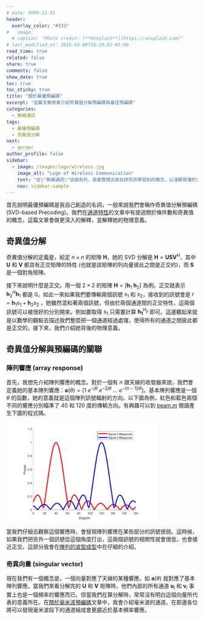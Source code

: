 ```yaml
---
# date: 9999-12-31
header:
  overlay_color: "#333"
#   image: 
  # caption: "Photo credit: [**Unsplash**](https://unsplash.com)"
# last_modified_at: 2016-03-09T16:20:02-05:00
read_time: true
related: false
share: true
comments: false
show_date: true
toc: true
toc_sticky: true
title: "關於最優預編碼"
excerpt: "這篇文章將會介紹奇異值分解預編碼與最佳預編碼"
categories:
  - 無線通訊
tags:
  - 最優預編碼
  - 奇異值分解
next:
  - qerqer
author_profile: false
sidebar:
  - image: /images/logo/wireless.jpg
    image_alt: "Logo of Wireless Communication"
    text: "在\"無線通訊\"這個系列，我會整理出我在研究所學習到的概念，以淺顯易懂的方式進行分享，讓大家可以更容易地了解無線通訊相關的知識。我的文章不需要複雜的數學知識，因此大家可以放心閱讀。無論你是初學者還是已經有一定基礎的讀者，我都希望能夠為你提供有價值的資訊！"
    nav: sidebar-sample
---
```

首先說明最優預編碼是我自己創造的名詞，一般來說我們會稱作奇異值分解預編碼 (SVD-based Precoding)。我們在[通道特性](/無線通訊/wireless_03)的文章中有提過關於條件數和奇異值的概念，這篇文章會做更深入的解釋，並解釋她的物理意義。

## 奇異值分解
奇異值分解的定義是，給定 $n\times{}n$ 的矩陣 $\mathbf{H}$，她的 SVD 分解是 $\mathbf{H}=\mathbf{U}\mathbf{S}\mathbf{V}^H$，其中 $\mathbf{U}$ 和 $\mathbf{V}$ 都具有正交矩陣的特性 (也就是該矩陣的列向量彼此之間是正交的)，而 $\mathbf{S}$ 是一個對角矩陣。

接下來說明什麼是正交。用一個 $2\times{}2$ 的矩陣 $\mathbf{H}=[\mathbf{h}_1\ \mathbf{h}_2]$ 為例。正交就表示 $\mathbf{h}_2^H\mathbf{h}_1$ 都是 0。如此一來如果我們要傳輸兩個訊號 $s_1$ 和 $s_2$，接收到的訊號會是 $r=\mathbf{h}_1s_1+\mathbf{h}_2s_2$ ，她雖然混和著兩個訊號，但由於兩個通道間的正交特性，這兩個訊號可以被很好的分別開來。例如要取得 $s_1$ 只需要計算 $\mathbf{h_1}^Hr$ 即可。這邊聽起來就是以數學的觀點去描述我們整麼把一個通道經過處理，使得所有的通道之間彼此都是正交的。接下來，我們介紹她背後的物理意義。

## 奇異值分解與預編碼的關聯
### 陣列響應 (array response)
首先，我想先介紹陣列響應的概念。對於一個有 $n$ 跟天線的收發器來說，我們會定義她的基本陣列響應：$\mathbf{a}(\theta)=[1\ e^{-j\theta}\ e^{-2j\theta}\ ...\ e^{-(n-1)j\theta}]$。基本陣列響應是一個 $\theta$ 的函數，她的意義就是這個陣列訊號輻射的方向。以下圖為例，紅色和藍色兩個不同的響應分別瞄準了 40 和 120 度的傳輸方向。有興趣可以到 [beam.m](https://github.com/cocaduck/wireless/blob/main/beam.m) 閱讀產生下圖的程式碼。

<img src="/images/post_wireless/beam.png" alt="beam pattern illustration" width=400>

當我們仔細去觀察這個響應時，會發現陣列響應在某些部分的訊號很弱。這時候，如果我們把另外一個訊號從這個角度打出，這兩個訊號的相關性就會很低，也會接近正交。這部分我會在[陣列的波型成型](/無線通訊/wireless_11)中在仔細的介紹。

### 奇異向量 (singular vector)
現在我們有一個概念是，一個向量對應了天線的某種響應。如 $\mathbf{a}(\theta)$ 就對應了基本陣列響應。當我們來看分解完的 $\mathbf{U}$ 和 $\mathbf{V}$ 矩陣時，他們內部的所有通道 $\mathbf{u}_i$ 和 $\mathbf{v}_i$ 事實上也是一個頻率的響應而已。但當我們在算分解時，常常沒有明白這個向量所代表的意義所在。在[關於毫米波預編碼](/無線通訊/wireless_07)文章中，我會介紹毫米波的通道。在那邊各位將可以發現毫米波段下的通道組成會更趨近於基本頻率響應。
